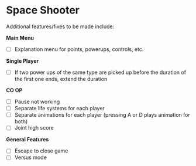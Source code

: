 # Space Shooter

Additional features/fixes to be made include:

**Main Menu**
- [ ] Explanation menu for points, powerups, controls, etc.

**Single Player**
- [ ] If two power ups of the same type are picked up before the duration of the first one ends, extend the duration

**CO OP**
- [ ] Pause not working
- [ ] Separate life systems for each player
- [ ] Separate animations for each player (pressing A or D plays animation for both)
- [ ] Joint high score

**General Features**
- [ ] Escape to close game
- [ ] Versus mode
